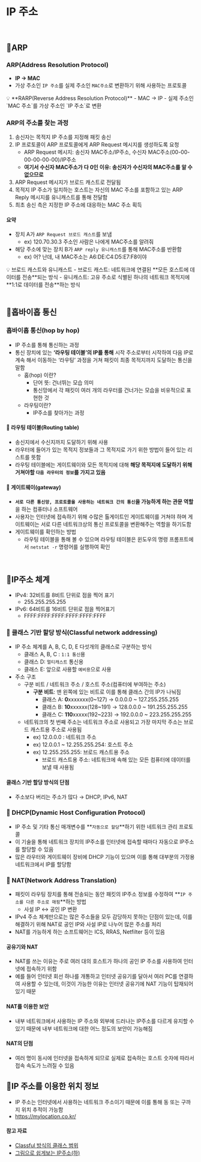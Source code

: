 # IP 주소

<br>

## 📍ARP

### ARP(Address Resolution Protocol)
- **IP → MAC**
- 가상 주소인 `IP 주소`를 실제 주소인 `MAC주소`로 변환하기 위해 사용하는 프로토콜

<aside>
💡 **RARP(Reverse Address Resolution Protocol)**
- MAC → IP
- 실제 주소인 `MAC 주소`를 가상 주소인 `IP 주소`로 변환
</aside>

### ARP의 주소를 찾는 과정
1. 송신자는 목적지 IP 주소를 지정해 패킷 송신
2. IP 프로토콜이 ARP 프로토콜에게 ARP Request 메시지를 생성하도록 요청
    - ARP Request 메시지: 송신자 MAC주소/IP주소, 수신자 MAC주소(00-00-00-00-00-00)/IP주소
    - **여기서 수신자 MAC주소가 다 0인 이유: 송신자가 수신자의 MAC주소를 알 수 없으므로**
3. ARP Request 메시지가 브로드 캐스트로 전달됨
4. 목적지 IP 주소가 일치하는 호스트는 자신의 MAC 주소를 포함하고 있는 ARP Reply 메시지를 유니캐스트를 통해 전달함
5. 최초 송신 측은 지정한 IP 주소에 대응하는 MAC 주소 획득

#### 요약
- 장치 A가 `ARP Request 브로드 캐스트`를 보냄
    - ex) 120.70.30.3 주소인 사람은 나에게 MAC주소를 알려줘
- 해당 주소에 맞는 장치 B가 `ARP reply 유니캐스트`를 통해 MAC주소를 반환함
    - ex) 어? 난데, 내 MAC주소는 A6:DE:C4:D5:E7:F8이야

<aside>
💡 브로드 캐스트와 유니캐스트
- 브로드 캐스트: 네트워크에 연결된 **모든 호스트에 데이터를 전송**되는 방식
- 유니캐스트: 고유 주소로 식별된 하나의 네트워크 목적지에 **1:1로 데이터를 전송**하는 방식
</aside>

<br>

## 📍홉바이홉 통신

### 홉바이홉 통신(hop by hop)
- IP 주소를 통해 통신하는 과정
- 통신 장치에 있는 **‘라우팅 테이블’의 IP를 통해** 시작 주소로부터 시작하여 다음 IP로 계속 해서 이동하는 ‘라우팅’ 과정을 거쳐 패킷이 최종 목적지까지 도달하는 통신을 말함
    - 홉(hop) 이란?
        - 단어 뜻: 건너뛰는 모습 의미
        - 통신망에서 각 패킷이 여러 개의 라우터를 건너가는 모습을 비유적으로 표현한 것
    - 라우팅이란?
        - IP주소를 찾아가는 과정

#### 🔎 라우팅 테이블(Routing table)
- 송신지에서 수신지까지 도달하기 위해 사용
- 라우터에 들어가 있는 목적지 정보들과 그 목적지로 가기 위한 방법이 들어 있는 리스트를 뜻함
- 라우팅 테이블에는 게이트웨이와 모든 목적지에 대해 **해당 목적지에 도달하기 위해 거쳐야할 `다음 라우터의 정보`를 가지고 있음**

#### 🔎 게이트웨이(gateway)
- **`서로 다른 통신망, 프로토콜을 사용하는 네트워크 간의 통신`을 가능하게 하는 관문 역할**을 하는 컴퓨터나 소프트웨어
- 사용자는 인터넷에 접속하기 위해 수많은 톨게이트인 게이트웨이를 거쳐야 하며 게이트웨이는 서로 다른 네트워크상의 통신 프로토콜을 변환해주는 역할을 하기도함
- 게이트웨이를 확인하는 방법
    - 라우팅 테이블을 통해 볼 수 있으며 라우팅 테이블은 윈도우의 명령 프롬프트에서 `netstat -r` 명령어를 실행하여 확인

<br>

## 📍IP주소 체계
- IPv4: 32비트를 8비트 단위로 점을 찍어 표기
    - 255.255.255.255
- IPv6: 64비트를 16비트 단위로 점을 찍어표기
    - FFFF:FFFF:FFFF:FFFF:FFFF:FFFF

### 🔎 클래스 기반 할당 방식(Classful network addressing)
- IP 주소 체계를 A, B, C, D, E 다섯개의 클래스로 구분하는 방식
    - 클래스 A, B, C : `1:1 통신`용
    - 클래스 D: `멀티캐스트` 통신용
    - 클래스 E:  앞으로 사용할 `예비용`으로 사용
- 주소 구조
    - 구분 비트 / 네트워크 주소 / 호스트 주소(컴퓨터에 부여하는 주소)
        - **구분 비트**: 맨 왼쪽에 있는 비트로 이를 통해 클래스 간의 IP가 나눠짐
            - 클래스 A: **0**xxxxxxx(0~127) → 0.0.0.0 ~ 127.255.255.255
            - 클래스 B: **10**xxxxxx(128~191) → 128.0.0.0 ~ 191.255.255.255
            - 클래스 C: **110**xxxxx(192~223) → 192.0.0.0 ~ 223.255.255.255
    - 네트워크의 첫 번째 주소는 네트워크 주소로 사용되고 가장 마지막 주소는 브로드 캐스트용 주소로 사용됨
        - ex) 12.0.0.0 : 네트워크 주소
        - ex) 12.0.0.1 ~ 12.255.255.254: 호스트 주소
        - ex) 12.255.255.255: 브로드 캐스트용 주소
            - 브로드 캐스트용 주소: 네트워크에 속해 있는 모든 컴퓨터에 데이터를 보낼 때 사용됨

#### 클래스 기반 할당 방식의 단점
- 주소보다 버리는 주소가 많다 → DHCP, IPv6, NAT

### 🔎 DHCP(Dynamic Host Configuration Protocol)
- IP 주소 및 기타 통신 매개변수를 **`자동으로 할당`**하기 위한 네트워크 관리 프로토콜
- 이 기술을 통해 네트워크 장치의 IP주소를 인터넷에 접속할 때마다 자동으로 IP주소를 할당할 수 있음
- 많은 라우터와 게이트웨이 장비에 DHCP 기능이 있으며 이를 통해 대부분의 가정용 네트워크에서 IP를 할당함

### 🔎 NAT(Network Address Translation)
- 패킷이 라우팅 장치를 통해 전송되는 동안 패킷의 IP주소 정보를 수정하여 **`IP 주소를 다른 주소로 매핑`**하는 방법
    - 사설 IP ↔ 공인 IP 변환
- IPv4 주소 체계만으로는 많은 주소들을 모두 감당하지 못하는 단점이 있는데, 이를 해결하기 위해 NAT로 공인 IP와 사설 IP로 나누어 많은 주소를 처리
- NAT를 가능하게 하는 소프트웨어는 ICS, RRAS, Netfilter 등이 있음

#### 공유기와 NAT
- NAT를 쓰는 이유는 주로 여러 대의 호스트가 하나의 공인 IP 주소를 사용하여 인터넷에 접속하기 위함
- 예를 들어 인터넷 회선 하나를 개통하고 인터넷 공유기를 달아서 여러 PC를 연결하여 사용할 수 있는데, 이것이 가능한 이유는 인터넷 공유기에 NAT 기능이 탑재되어 있기 때문

#### NAT를 이용한 보안
- 내부 네트워크에서 사용하는 IP 주소와 외부에 드러나는 IP주소를 다르게 유지할 수 있기 때문에 내부 네트워크에 대한 어느 정도의 보안이 가능해짐

#### NAT의 단점
- 여러 명이 동시에 인터넷을 접속하게 되므로 실제로 접속하는 호스트 숫자에 따라서 접속 속도가 느려질 수 있음

## 📍IP 주소를 이용한 위치 정보

- IP 주소는 인터넷에서 사용하는 네트워크 주소이기 때문에 이를 통해 동 또는 구까지 위치 추적이 가능함
- https://mylocation.co.kr/

#### 참고 자료
- [Classful 방식의 클래스 범위](https://m.blog.naver.com/qorckddls010/220982988827?view=img_1)
- [그림으로 쉽게보는 IP주소(하)](https://brunch.co.kr/@swimjiy/44)
